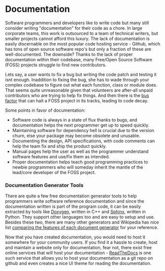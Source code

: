 # Documentation

Software programmers and developers like to write code but many still consider writing "documentation" for their code as a chore. In large corporate teams, this work is outsourced to a team of technical writers, but smaller projects cannot afford this luxury. The lack of documentation is easily discernable on the most popular code hosting service - Github, which has tons of open source software repo's but only a fraction of these are well-documented. The downside? Thanks to the lack of proper documentation within their codebase, many Free/Open Source Software (FOSS) projects struggle to find new contributors. 

Lets say, a user wants to fix a bug but writing the code patch and testing it isnt enough. Inaddition to fixing the bug, she has to wade through your complex codebase to figure out what each function, class or module does. That seems quite unreasonable given that volunteers are after-all unpaid contributors who are trying to help fix things. And then there is the [bus factor](http://en.wikipedia.org/wiki/Bus_factor) that can halt a FOSS project in its tracks, leading to code decay.

Some points in favor of documentation:
- Software code is always in a state of flux thanks to bugs, and documentation helps the next programmer get up to speed quickly.
- Maintaining software for dependency hell is crucial due to the version churn, else your package may become obsolete and unusable.
- Documenting the design, API specifications, with code comments can help the team fix and ship the product quickly.
- Manual pages help the user as well as the programmer understand software features and use/fix them as intended.
- Proper documentation helps teach good programming practices to newbie programmers who will someday inherit the mantle of the lead/core developer of the FOSS project.



### Documentation Generator Tools
There are quite a few free documentation generator tools to help programmers write software reference documentation and since the documentation written is part of the program code, it can be easily extracted by tools like [Doxygen](http://www.stack.nl/~dimitri/doxygen/index.html), written in C++ and [Sphinx](http://sphinx-doc.org/), written in Python. They support other languages too and are easy to setup and use. Besides these two, there are many other generators and Wikipedia has nice list [comparing the features of each document generator](http://en.wikipedia.org/wiki/Comparison_of_documentation_generators) for your reference. 

Now that you have created documentation, you would need to host it somewhere for your community users. If you find it a hassle to create, host and maintain a website only for documentation, fear not, there exist free online services that will host your documentation - [ReadTheDocs](https://readthedocs.org/) is one such service that allows you to host your documentation as a git repo on github and even creates a nice UI theme for reading the documentation. 

